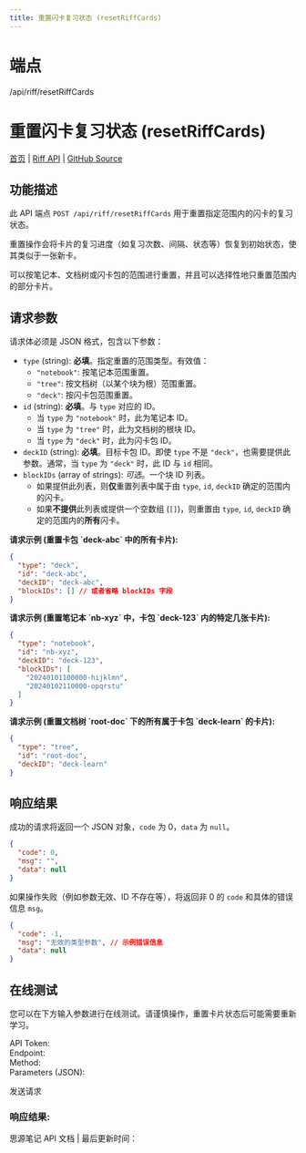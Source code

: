```yaml
---
title: 重置闪卡复习状态 (resetRiffCards)
---
```

# 端点

/api/riff/resetRiffCards

# 重置闪卡复习状态 (resetRiffCards)

[首页](../index.html) | [Riff API](index.html) | [GitHub Source](https://github.com/siyuan-note/siyuan/blob/master/kernel/api/riff.go#L75)

## 功能描述

此 API 端点 `POST /api/riff/resetRiffCards` 用于重置指定范围内的闪卡的复习状态。

重置操作会将卡片的复习进度（如复习次数、间隔、状态等）恢复到初始状态，使其类似于一张新卡。

可以按笔记本、文档树或闪卡包的范围进行重置，并且可以选择性地只重置范围内的部分卡片。

## 请求参数

请求体必须是 JSON 格式，包含以下参数：

-   `type` (string): **必填**。指定重置的范围类型。有效值：
    -   `"notebook"`: 按笔记本范围重置。
    -   `"tree"`: 按文档树（以某个块为根）范围重置。
    -   `"deck"`: 按闪卡包范围重置。
-   `id` (string): **必填**。与 `type` 对应的 ID。
    -   当 `type` 为 `"notebook"` 时，此为笔记本 ID。
    -   当 `type` 为 `"tree"` 时，此为文档树的根块 ID。
    -   当 `type` 为 `"deck"` 时，此为闪卡包 ID。
-   `deckID` (string): **必填**。目标卡包 ID。即使 `type` 不是 `"deck"`，也需要提供此参数。通常，当 `type` 为 `"deck"` 时，此 ID 与 `id` 相同。
-   `blockIDs` (array of strings): _可选_。一个块 ID 列表。
    -   如果提供此列表，则**仅**重置列表中属于由 `type`, `id`, `deckID` 确定的范围内的闪卡。
    -   如果**不提供**此列表或提供一个空数组 (`[]`)，则重置由 `type`, `id`, `deckID` 确定的范围内的**所有**闪卡。

**请求示例 (重置卡包 \`deck-abc\` 中的所有卡片):**

```json
{
  "type": "deck",
  "id": "deck-abc",
  "deckID": "deck-abc",
  "blockIDs": [] // 或者省略 blockIDs 字段
}
```

**请求示例 (重置笔记本 \`nb-xyz\` 中，卡包 \`deck-123\` 内的特定几张卡片):**

```json
{
  "type": "notebook",
  "id": "nb-xyz",
  "deckID": "deck-123",
  "blockIDs": [
    "20240101100000-hijklmn",
    "20240102110000-opqrstu"
  ]
}
```

**请求示例 (重置文档树 \`root-doc\` 下的所有属于卡包 \`deck-learn\` 的卡片):**

```json
{
  "type": "tree",
  "id": "root-doc",
  "deckID": "deck-learn"
}
```

## 响应结果

成功的请求将返回一个 JSON 对象，`code` 为 0，`data` 为 `null`。

```json
{
  "code": 0,
  "msg": "",
  "data": null
}
```

如果操作失败（例如参数无效、ID 不存在等），将返回非 0 的 `code` 和具体的错误信息 `msg`。

```json
{
  "code": -1,
  "msg": "无效的类型参数", // 示例错误信息
  "data": null
}
```

## 在线测试

您可以在下方输入参数进行在线测试。请谨慎操作，重置卡片状态后可能需要重新学习。

API Token:   
Endpoint:   
Method:   
Parameters (JSON):  
  
发送请求

### 响应结果:

思源笔记 API 文档 | 最后更新时间：

